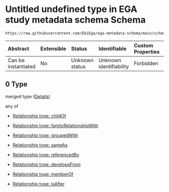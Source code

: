 # Untitled undefined type in EGA study metadata schema Schema

```txt
https://raw.githubusercontent.com/EbiEga/ega-metadata-schema/main/schemas/EGA.study.json#/properties/studyRelationships/items/allOf/1/anyOf/2/allOf/0
```



| Abstract            | Extensible | Status         | Identifiable            | Custom Properties | Additional Properties | Access Restrictions | Defined In                                                                 |
| :------------------ | :--------- | :------------- | :---------------------- | :---------------- | :-------------------- | :------------------ | :------------------------------------------------------------------------- |
| Can be instantiated | No         | Unknown status | Unknown identifiability | Forbidden         | Allowed               | none                | [EGA.study.json\*](../../../schemas/EGA.study.json "open original schema") |

## 0 Type

merged type ([Details](ega-11-properties-study-relationships-items-allof-relationship-constraints-for-a-study-anyof-relationships-of-external-accessions-and-urls-optional-ones-allof-0.md))

any of

*   [Relationship type: childOf](ega-4-defs-relationship-type-childof.md "check type definition")

*   [Relationship type: familyRelationshipWith](ega-4-defs-relationship-type-familyrelationshipwith.md "check type definition")

*   [Relationship type: groupedWith](ega-4-defs-relationship-type-groupedwith.md "check type definition")

*   [Relationship type: sameAs](ega-4-defs-relationship-type-sameas.md "check type definition")

*   [Relationship type: referencedBy](ega-4-defs-relationship-type-referencedby.md "check type definition")

*   [Relationship type: developsFrom](ega-4-defs-relationship-type-developsfrom.md "check type definition")

*   [Relationship type: memberOf](ega-4-defs-relationship-type-memberof.md "check type definition")

*   [Relationship type: isAfter](ega-4-defs-relationship-type-isafter.md "check type definition")
